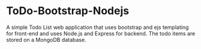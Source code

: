 # ToDo-Bootstrap-Nodejs

A simple Todo List web application that uses bootstrap and ejs templating for front-end and uses Node.js
and Express for backend. The todo items are stored on a MongoDB database.
